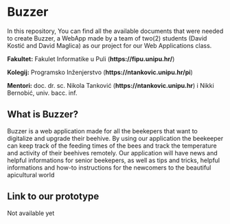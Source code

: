 # Buzzer
<p>In this repository, You can find all the available documents that were needed to create Buzzer, a WebApp made by a team of two(2) students (David Kostić and David Maglica) as our project for our Web Applications class.</p>


<p><strong>Fakultet:</strong> Fakulet Informatike u Puli (<strong>https://fipu.unipu.hr/</strong>)</p>
<p><strong>Kolegij:</strong> Programsko Inženjerstvo (<strong>https://ntankovic.unipu.hr/pi</strong>)</p>
<p><strong>Mentori:</strong> doc. dr. sc. Nikola Tanković (<strong>https://ntankovic.unipu.hr</strong>) i Nikki Bernobić, univ. bacc. inf.</p>

<h2>What is Buzzer?</h2>
<p>Buzzer is a web application made for all the beekepers that want to digitalize and upgrade their beehive. By using our application the beekeeper can keep track of the feeding times of the bees and track the temperature and activity of their beehives remotely. Our application will have news and helpful informations for senior beekepers, as well as tips and tricks, helpful informations and how-to instructions for the newcomers to the beautiful apicultural world</p>

<h2>Link to our prototype</h2>
<p>Not available yet</p>
